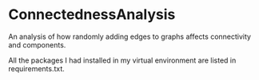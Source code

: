 # ConnectednessAnalysis
An analysis of how randomly adding edges to graphs affects connectivity and components.

All the packages I had installed in my virtual environment are listed in requirements.txt.
